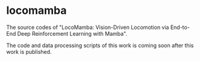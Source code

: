 # locomamba
The source codes of "LocoMamba: Vision-Driven Locomotion via End-to-End Deep Reinforcement Learning with Mamba".

The code and data processing scripts of this work is coming soon after this work is published.
